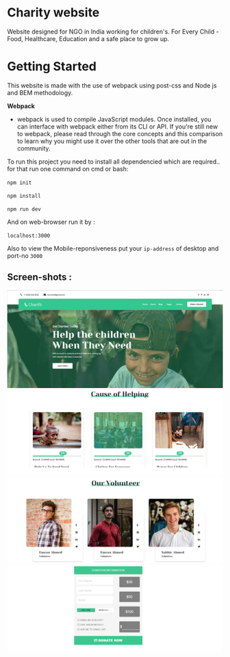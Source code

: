 # Charity website

Website designed for NGO in India working for children's. For Every Child - Food, Healthcare, Education and a safe place to grow up. 

# Getting Started

This website is made with the use of webpack using post-css and Node js and BEM methodology.

**Webpack**

- webpack is used to compile JavaScript modules. Once installed, you can interface with webpack either from its CLI or API. If     you're still new to webpack, please read through the core concepts and this comparison to learn why you might use it over the other tools that are out in the community.
 
 To run this project you need to install all dependencied which are required..
 for that run one command on cmd or bash:
 
 `npm init`
 
 
 `npm install`
 
 
 `npm run dev`
 
 And on web-browser run it by :
 
 `localhost:3000`
 
 Also to view the Mobile-reponsiveness put your `ip-address` of desktop and port-no `3000` 
 
 ## Screen-shots :
 
![Screenshot1](images/screenshots/desktop1.png) 
![Screenshot1](images/screenshots/helping.png) 
![Screenshot1](images/screenshots/volunteer.png) 
![Screenshot1](images/screenshots/donation.png) 